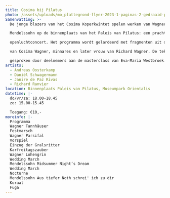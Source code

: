 ```yaml
---
title: Cosima bij Pilatus
photo: /assets/uploads/mo_plattegrond-flyer-2023-1-paginas-2-gedraaid-pdf.jpg
Samenvatting: >-
  De jonge blazers van het Cosima Koperkwintet spelen werken van Wagner en

  Mendelssohn op de binnenplaats van het Paleis van Pilatus: een prachtige plek voor een

  openluchtconcert. Het programma wordt gelardeerd met fragmenten uit de dagboeken

  van Cosima Wagner, minnares en later vrouw van Richard Wagner. De teksten worden

  gesproken door deelnemers aan de masterclass van Eva-Maria Westbroek.
artists:
  - Andreas Oosterkamp
  - Daniël Schwagermann
  - Janire de Paz Rivas
  - Richard Ranvier
location: Binnenplaats Paleis van Pilatus, Museumpark Orientalis
datetime: |-
  do/vr/za: 18.00-18.45
  zo: 15.00-15.45

  Toegang: €10,-
moreinfo: |-
  Programma
  Wagner Tannhäuser
  Festmarsch
  Wagner Parsifal
  Vorspiel
  Einzug der Gralsritter
  Karfreitagszauber
  Wagner Lohengrin
  Wedding March
  Mendelssohn Midsummer Night’s Dream
  Wedding March
  Nocturne
  Mendelssohn Aus tiefer Noth schrei' ich zu dir
  Koraal
  Fuga
---
```

